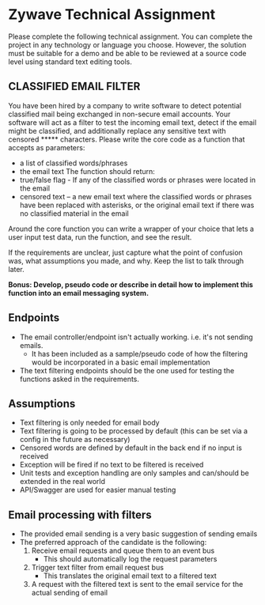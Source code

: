 # Zywave Technical Assignment 
 Please complete the following technical assignment. You can complete the project in any technology or language you choose. However, the solution must be suitable for a demo and be able to be reviewed at a source code level using standard text editing tools. 
## CLASSIFIED EMAIL FILTER 
You have been hired by a company to write software to detect potential classified mail being exchanged in non-secure email accounts. Your software will act as a filter to test the incoming email text, detect if the email might be classified, and additionally replace any sensitive text with censored ***** characters. 
Please write the core code as a function that accepts as parameters: 
-	a list of classified words/phrases 
-	the email text 
The function should return:
-	true/false flag - If any of the classified words or phrases were located in the email 
-	censored text – a new email text where the classified words or phrases have been replaced with asterisks, or the original email text if there was no classified material in the email  

Around the core function you can write a wrapper of your choice that lets a user input test data, run the function, and see the result. 

If the requirements are unclear, just capture what the point of confusion was, what assumptions you made, and why. Keep the list to talk through later. 

 
**Bonus: Develop, pseudo code or describe in detail how to implement this function into an email messaging system.**

## Endpoints
- The email controller/endpoint isn't actually working. i.e. it's not sending emails.
  - It has been included as a sample/pseudo code of how the filtering would be incorporated in a basic email implementation
- The text filtering endpoints should be the one used for testing the functions asked in the requirements.
  
## Assumptions
- Text filtering is only needed for email body
- Text filtering is going to be processed by default (this can be set via a config in the future as necessary)
- Censored words are defined by default in the back end if no input is received
- Exception will be fired if no text to be filtered is received
- Unit tests and exception handling are only samples and can/should be extended in the real world
- API/Swagger are used for easier manual testing

## Email processing with filters
- The provided email sending is a very basic suggestion of sending emails
- The preferred approach of the candidate is the following:
  1. Receive email requests and queue them to an event bus
     - This should automatically log the request parameters
  2. Trigger text filter from email request bus
     - This translates the original email text to a filtered text
  3. A request with the filtered text is sent to the email service for the actual sending of email
  
  
  
